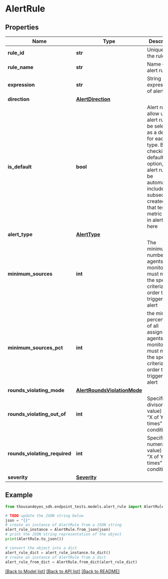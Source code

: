 # AlertRule


## Properties

Name | Type | Description | Notes
------------ | ------------- | ------------- | -------------
**rule_id** | **str** | Unique ID of the rule | [optional] [readonly] 
**rule_name** | **str** | Name of the alert rule | [optional] [readonly] 
**expression** | **str** | String expression of alert rule | [optional] [readonly] 
**direction** | [**AlertDirection**](AlertDirection.md) |  | [optional] 
**is_default** | **bool** | Alert rules allow up to 1 alert rule to be selected as a default for each type. By checking the default option, this alert rule will be automatically included on subsequently created tests that test a metric used in alerting here | [optional] [readonly] 
**alert_type** | [**AlertType**](AlertType.md) |  | [optional] 
**minimum_sources** | **int** | The minimum number of agents or monitors that must meet the specified criteria in order to trigger the alert | [optional] [readonly] 
**minimum_sources_pct** | **int** | the minimum percentage of all assigned agents or monitors that must meet the specified criteria in order to trigger the alert | [optional] [readonly] 
**rounds_violating_mode** | [**AlertRoundsViolationMode**](AlertRoundsViolationMode.md) |  | [optional] 
**rounds_violating_out_of** | **int** | Specifies the divisor (y value) for the “X of Y times” condition. | [optional] [readonly] 
**rounds_violating_required** | **int** | Specifies the numerator (x value) for the “X of Y times” condition | [optional] [readonly] 
**severity** | [**Severity**](Severity.md) |  | [optional] 

## Example

```python
from thousandeyes_sdk.endpoint_tests.models.alert_rule import AlertRule

# TODO update the JSON string below
json = "{}"
# create an instance of AlertRule from a JSON string
alert_rule_instance = AlertRule.from_json(json)
# print the JSON string representation of the object
print(AlertRule.to_json())

# convert the object into a dict
alert_rule_dict = alert_rule_instance.to_dict()
# create an instance of AlertRule from a dict
alert_rule_from_dict = AlertRule.from_dict(alert_rule_dict)
```
[[Back to Model list]](../README.md#documentation-for-models) [[Back to API list]](../README.md#documentation-for-api-endpoints) [[Back to README]](../README.md)


